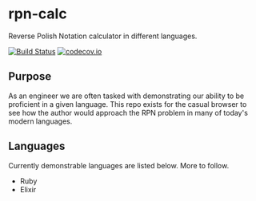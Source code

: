# rpn-calc
Reverse Polish Notation calculator in different languages.

[![Build Status](https://travis-ci.org/erikreedstrom/rpn-calc.svg?branch=master)](https://travis-ci.org/erikreedstrom/rpn-calc)
[![codecov.io](https://codecov.io/github/erikreedstrom/rpn-calc/coverage.svg?branch=master)](https://codecov.io/github/erikreedstrom/rpn-calc?branch=master)

## Purpose

As an engineer we are often tasked with demonstrating our ability to be proficient in a given
language. This repo exists for the casual browser to see how the author would approach the RPN problem in many of today's modern languages.

## Languages

Currently demonstrable languages are listed below. More to follow.

- Ruby
- Elixir